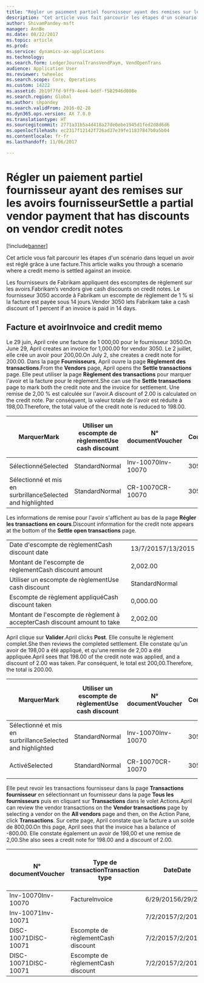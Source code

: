 ```yaml
---
title: "Régler un paiement partiel fournisseur ayant des remises sur les avoirs fournisseur"
description: "Cet article vous fait parcourir les étapes d'un scénario dans lequel un avoir est réglé grâce à une facture."
author: ShivamPandey-msft
manager: AnnBe
ms.date: 08/22/2017
ms.topic: article
ms.prod: 
ms.service: dynamics-ax-applications
ms.technology: 
ms.search.form: LedgerJournalTransVendPaym, VendOpenTrans
audience: Application User
ms.reviewer: twheeloc
ms.search.scope: Core, Operations
ms.custom: 14222
ms.assetid: 2b19f7fd-9ff9-4ee4-bddf-f582946d008e
ms.search.region: Global
ms.author: shpandey
ms.search.validFrom: 2016-02-28
ms.dyn365.ops.version: AX 7.0.0
ms.translationtype: HT
ms.sourcegitcommit: 2771a31b5a4d418a27de0ebe1945d1fed2d8d6d6
ms.openlocfilehash: ec2317f12142f726ad37e39fe11837847b0a5b04
ms.contentlocale: fr-fr
ms.lasthandoff: 11/06/2017

---
```


# <a name="settle-a-partial-vendor-payment-that-has-discounts-on-vendor-credit-notes"></a><span data-ttu-id="bd45c-103">Régler un paiement partiel fournisseur ayant des remises sur les avoirs fournisseur</span><span class="sxs-lookup"><span data-stu-id="bd45c-103">Settle a partial vendor payment that has discounts on vendor credit notes</span></span>

[!include[banner](../includes/banner.md)]


<span data-ttu-id="bd45c-104">Cet article vous fait parcourir les étapes d'un scénario dans lequel un avoir est réglé grâce à une facture.</span><span class="sxs-lookup"><span data-stu-id="bd45c-104">This article walks you through a scenario where a credit memo is settled against an invoice.</span></span>

<span data-ttu-id="bd45c-105">Les fournisseurs de Fabrikam appliquent des escomptes de règlement sur les avoirs.</span><span class="sxs-lookup"><span data-stu-id="bd45c-105">Fabrikam’s vendors give cash discounts on credit notes.</span></span> <span data-ttu-id="bd45c-106">Le fournisseur 3050 accorde à Fabrikam un escompte de règlement de 1 % si la facture est payée sous 14 jours.</span><span class="sxs-lookup"><span data-stu-id="bd45c-106">Vendor 3050 lets Fabrikam take a cash discount of 1 percent if an invoice is paid in 14 days.</span></span>

## <a name="invoice-and-credit-memo"></a><span data-ttu-id="bd45c-107">Facture et avoir</span><span class="sxs-lookup"><span data-stu-id="bd45c-107">Invoice and credit memo</span></span>
<span data-ttu-id="bd45c-108">Le 29 juin, April crée une facture de 1 000,00 pour le fournisseur 3050.</span><span class="sxs-lookup"><span data-stu-id="bd45c-108">On June 29, April creates an invoice for 1,000.00 for vendor 3050.</span></span> <span data-ttu-id="bd45c-109">Le 2 juillet, elle crée un avoir pour 200,00.</span><span class="sxs-lookup"><span data-stu-id="bd45c-109">On July 2, she creates a credit note for 200.00.</span></span> <span data-ttu-id="bd45c-110">Dans la page **Fournisseurs**, April ouvre la page **Règlement des transactions**.</span><span class="sxs-lookup"><span data-stu-id="bd45c-110">From the **Vendors** page, April opens the **Settle transactions** page.</span></span> <span data-ttu-id="bd45c-111">Elle peut utiliser la page **Règlement des transactions** pour marquer l'avoir et la facture pour le règlement.</span><span class="sxs-lookup"><span data-stu-id="bd45c-111">She can use the **Settle transactions** page to mark both the credit note and the invoice for settlement.</span></span> <span data-ttu-id="bd45c-112">Une remise de 2,00 % est calculée sur l'avoir.</span><span class="sxs-lookup"><span data-stu-id="bd45c-112">A discount of 2.00 is calculated on the credit note.</span></span> <span data-ttu-id="bd45c-113">Par conséquent, la valeur totale de l'avoir est réduite à 198,00.</span><span class="sxs-lookup"><span data-stu-id="bd45c-113">Therefore, the total value of the credit note is reduced to 198.00.</span></span>

| <span data-ttu-id="bd45c-114">Marquer</span><span class="sxs-lookup"><span data-stu-id="bd45c-114">Mark</span></span>                     | <span data-ttu-id="bd45c-115">Utiliser un escompte de règlement</span><span class="sxs-lookup"><span data-stu-id="bd45c-115">Use cash discount</span></span> | <span data-ttu-id="bd45c-116">N° document</span><span class="sxs-lookup"><span data-stu-id="bd45c-116">Voucher</span></span>   | <span data-ttu-id="bd45c-117">Compte</span><span class="sxs-lookup"><span data-stu-id="bd45c-117">Account</span></span> | <span data-ttu-id="bd45c-118">Date</span><span class="sxs-lookup"><span data-stu-id="bd45c-118">Date</span></span>      | <span data-ttu-id="bd45c-119">Date d'échéance</span><span class="sxs-lookup"><span data-stu-id="bd45c-119">Due date</span></span>  | <span data-ttu-id="bd45c-120">Facture</span><span class="sxs-lookup"><span data-stu-id="bd45c-120">Invoice</span></span> | <span data-ttu-id="bd45c-121">Montant dans la devise de transaction</span><span class="sxs-lookup"><span data-stu-id="bd45c-121">Amount in transaction currency</span></span> | <span data-ttu-id="bd45c-122">Devise</span><span class="sxs-lookup"><span data-stu-id="bd45c-122">Currency</span></span> | <span data-ttu-id="bd45c-123">Montant à régler</span><span class="sxs-lookup"><span data-stu-id="bd45c-123">Amount to settle</span></span> |
|--------------------------|-------------------|-----------|---------|-----------|-----------|---------|--------------------------------|----------|------------------|
| <span data-ttu-id="bd45c-124">Sélectionné</span><span class="sxs-lookup"><span data-stu-id="bd45c-124">Selected</span></span>                 | <span data-ttu-id="bd45c-125">Standard</span><span class="sxs-lookup"><span data-stu-id="bd45c-125">Normal</span></span>            | <span data-ttu-id="bd45c-126">Inv-10070</span><span class="sxs-lookup"><span data-stu-id="bd45c-126">Inv-10070</span></span> | <span data-ttu-id="bd45c-127">3050</span><span class="sxs-lookup"><span data-stu-id="bd45c-127">3050</span></span>    | <span data-ttu-id="bd45c-128">6/29/2015</span><span class="sxs-lookup"><span data-stu-id="bd45c-128">6/29/2015</span></span> | <span data-ttu-id="bd45c-129">7/29/2015</span><span class="sxs-lookup"><span data-stu-id="bd45c-129">7/29/2015</span></span> | <span data-ttu-id="bd45c-130">10070</span><span class="sxs-lookup"><span data-stu-id="bd45c-130">10070</span></span>   | <span data-ttu-id="bd45c-131">-1 000,00</span><span class="sxs-lookup"><span data-stu-id="bd45c-131">-1,000.00</span></span>                      | <span data-ttu-id="bd45c-132">USD</span><span class="sxs-lookup"><span data-stu-id="bd45c-132">USD</span></span>      | <span data-ttu-id="bd45c-133">-990,00</span><span class="sxs-lookup"><span data-stu-id="bd45c-133">-990.00</span></span>          |
| <span data-ttu-id="bd45c-134">Sélectionné et mis en surbrillance</span><span class="sxs-lookup"><span data-stu-id="bd45c-134">Selected and highlighted</span></span> | <span data-ttu-id="bd45c-135">Standard</span><span class="sxs-lookup"><span data-stu-id="bd45c-135">Normal</span></span>            | <span data-ttu-id="bd45c-136">CR-10070</span><span class="sxs-lookup"><span data-stu-id="bd45c-136">CR-10070</span></span>  | <span data-ttu-id="bd45c-137">3050</span><span class="sxs-lookup"><span data-stu-id="bd45c-137">3050</span></span>    | <span data-ttu-id="bd45c-138">7/2/2015</span><span class="sxs-lookup"><span data-stu-id="bd45c-138">7/2/2015</span></span>  | <span data-ttu-id="bd45c-139">7/29/2015</span><span class="sxs-lookup"><span data-stu-id="bd45c-139">7/29/2015</span></span> |         | <span data-ttu-id="bd45c-140">200,00</span><span class="sxs-lookup"><span data-stu-id="bd45c-140">200.00</span></span>                         | <span data-ttu-id="bd45c-141">USD</span><span class="sxs-lookup"><span data-stu-id="bd45c-141">USD</span></span>      | <span data-ttu-id="bd45c-142">198,00</span><span class="sxs-lookup"><span data-stu-id="bd45c-142">198.00</span></span>           |

<span data-ttu-id="bd45c-143">Les informations de remise pour l'avoir s'affichent au bas de la page **Régler les transactions en cours**.</span><span class="sxs-lookup"><span data-stu-id="bd45c-143">Discount information for the credit note appears at the bottom of the **Settle open transactions** page.</span></span>

|                              |           |
|------------------------------|-----------|
| <span data-ttu-id="bd45c-144">Date d'escompte de règlement</span><span class="sxs-lookup"><span data-stu-id="bd45c-144">Cash discount date</span></span>           | <span data-ttu-id="bd45c-145">13/7/2015</span><span class="sxs-lookup"><span data-stu-id="bd45c-145">7/13/2015</span></span> |
| <span data-ttu-id="bd45c-146">Montant de l'escompte de règlement</span><span class="sxs-lookup"><span data-stu-id="bd45c-146">Cash discount amount</span></span>         | <span data-ttu-id="bd45c-147">2,00</span><span class="sxs-lookup"><span data-stu-id="bd45c-147">2.00</span></span>      |
| <span data-ttu-id="bd45c-148">Utiliser un escompte de règlement</span><span class="sxs-lookup"><span data-stu-id="bd45c-148">Use cash discount</span></span>            | <span data-ttu-id="bd45c-149">Standard</span><span class="sxs-lookup"><span data-stu-id="bd45c-149">Normal</span></span>    |
| <span data-ttu-id="bd45c-150">Escompte de règlement appliqué</span><span class="sxs-lookup"><span data-stu-id="bd45c-150">Cash discount taken</span></span>          | <span data-ttu-id="bd45c-151">0,00</span><span class="sxs-lookup"><span data-stu-id="bd45c-151">0.00</span></span>      |
| <span data-ttu-id="bd45c-152">Montant de l'escompte de règlement à accepter</span><span class="sxs-lookup"><span data-stu-id="bd45c-152">Cash discount amount to take</span></span> | <span data-ttu-id="bd45c-153">2,00</span><span class="sxs-lookup"><span data-stu-id="bd45c-153">2.00</span></span>      |

<span data-ttu-id="bd45c-154">April clique sur **Valider**.</span><span class="sxs-lookup"><span data-stu-id="bd45c-154">April clicks **Post**.</span></span> <span data-ttu-id="bd45c-155">Elle consulte le règlement complet.</span><span class="sxs-lookup"><span data-stu-id="bd45c-155">She then reviews the completed settlement.</span></span> <span data-ttu-id="bd45c-156">Elle constate qu'un avoir de 198,00 a été appliqué, et qu'une remise de 2,00 a été appliquée.</span><span class="sxs-lookup"><span data-stu-id="bd45c-156">April sees that 198.00 of the credit note was applied, and a discount of 2.00 was taken.</span></span> <span data-ttu-id="bd45c-157">Par conséquent, le total est 200,00.</span><span class="sxs-lookup"><span data-stu-id="bd45c-157">Therefore, the total is 200.00.</span></span>

| <span data-ttu-id="bd45c-158">Marquer</span><span class="sxs-lookup"><span data-stu-id="bd45c-158">Mark</span></span>                     | <span data-ttu-id="bd45c-159">Utiliser un escompte de règlement</span><span class="sxs-lookup"><span data-stu-id="bd45c-159">Use cash discount</span></span> | <span data-ttu-id="bd45c-160">N° document</span><span class="sxs-lookup"><span data-stu-id="bd45c-160">Voucher</span></span>   | <span data-ttu-id="bd45c-161">Compte</span><span class="sxs-lookup"><span data-stu-id="bd45c-161">Account</span></span> | <span data-ttu-id="bd45c-162">Date</span><span class="sxs-lookup"><span data-stu-id="bd45c-162">Date</span></span>      | <span data-ttu-id="bd45c-163">Date d'échéance</span><span class="sxs-lookup"><span data-stu-id="bd45c-163">Due date</span></span>  | <span data-ttu-id="bd45c-164">Facture</span><span class="sxs-lookup"><span data-stu-id="bd45c-164">Invoice</span></span>  | <span data-ttu-id="bd45c-165">Montant dans la devise de transaction</span><span class="sxs-lookup"><span data-stu-id="bd45c-165">Amount in transaction currency</span></span> | <span data-ttu-id="bd45c-166">Devise</span><span class="sxs-lookup"><span data-stu-id="bd45c-166">Currency</span></span> | <span data-ttu-id="bd45c-167">Montant à régler</span><span class="sxs-lookup"><span data-stu-id="bd45c-167">Amount to settle</span></span> |
|--------------------------|-------------------|-----------|---------|-----------|-----------|----------|--------------------------------|----------|------------------|
| <span data-ttu-id="bd45c-168">Sélectionné et mis en surbrillance</span><span class="sxs-lookup"><span data-stu-id="bd45c-168">Selected and highlighted</span></span> | <span data-ttu-id="bd45c-169">Standard</span><span class="sxs-lookup"><span data-stu-id="bd45c-169">Normal</span></span>            | <span data-ttu-id="bd45c-170">Inv-10070</span><span class="sxs-lookup"><span data-stu-id="bd45c-170">Inv-10070</span></span> | <span data-ttu-id="bd45c-171">3050</span><span class="sxs-lookup"><span data-stu-id="bd45c-171">3050</span></span>    | <span data-ttu-id="bd45c-172">6/29/2015</span><span class="sxs-lookup"><span data-stu-id="bd45c-172">6/29/2015</span></span> | <span data-ttu-id="bd45c-173">7/29/2015</span><span class="sxs-lookup"><span data-stu-id="bd45c-173">7/29/2015</span></span> | <span data-ttu-id="bd45c-174">10070</span><span class="sxs-lookup"><span data-stu-id="bd45c-174">10070</span></span>    | <span data-ttu-id="bd45c-175">-1 000,00</span><span class="sxs-lookup"><span data-stu-id="bd45c-175">-1,000.00</span></span>                      | <span data-ttu-id="bd45c-176">USD</span><span class="sxs-lookup"><span data-stu-id="bd45c-176">USD</span></span>      | <span data-ttu-id="bd45c-177">-200,00</span><span class="sxs-lookup"><span data-stu-id="bd45c-177">-200.00</span></span>          |
| <span data-ttu-id="bd45c-178">Activé</span><span class="sxs-lookup"><span data-stu-id="bd45c-178">Selected</span></span>                 | <span data-ttu-id="bd45c-179">Standard</span><span class="sxs-lookup"><span data-stu-id="bd45c-179">Normal</span></span>            | <span data-ttu-id="bd45c-180">CR-10070</span><span class="sxs-lookup"><span data-stu-id="bd45c-180">CR-10070</span></span>  | <span data-ttu-id="bd45c-181">3050</span><span class="sxs-lookup"><span data-stu-id="bd45c-181">3050</span></span>    | <span data-ttu-id="bd45c-182">7/2/2015</span><span class="sxs-lookup"><span data-stu-id="bd45c-182">7/2/2015</span></span>  | <span data-ttu-id="bd45c-183">7/29/2015</span><span class="sxs-lookup"><span data-stu-id="bd45c-183">7/29/2015</span></span> | <span data-ttu-id="bd45c-184">CR-10070</span><span class="sxs-lookup"><span data-stu-id="bd45c-184">CR-10070</span></span> | <span data-ttu-id="bd45c-185">200,00</span><span class="sxs-lookup"><span data-stu-id="bd45c-185">200.00</span></span>                         | <span data-ttu-id="bd45c-186">USD</span><span class="sxs-lookup"><span data-stu-id="bd45c-186">USD</span></span>      | <span data-ttu-id="bd45c-187">198,00</span><span class="sxs-lookup"><span data-stu-id="bd45c-187">198.00</span></span>           |

<span data-ttu-id="bd45c-188">Elle peut revoir les transactions fournisseur dans la page **Transactions fournisseur** en sélectionnant un fournisseur dans la page **Tous les fournisseurs** puis en cliquant sur **Transactions** dans le volet Actions.</span><span class="sxs-lookup"><span data-stu-id="bd45c-188">April can review the vendor transactions on the **Vendor transactions** page by selecting a vendor on the **All vendors** page and then, on the Action Pane, click **Transactions**.</span></span> <span data-ttu-id="bd45c-189">Sur cette page, April constate que la facture a un solde de 800,00.</span><span class="sxs-lookup"><span data-stu-id="bd45c-189">On this page, April sees that the invoice has a balance of -800.00.</span></span> <span data-ttu-id="bd45c-190">Elle constate également un avoir de 198,00 et une remise de 2,00.</span><span class="sxs-lookup"><span data-stu-id="bd45c-190">She also sees a credit note for 198.00 and a discount of 2.00.</span></span>

| <span data-ttu-id="bd45c-191">N° document</span><span class="sxs-lookup"><span data-stu-id="bd45c-191">Voucher</span></span>    | <span data-ttu-id="bd45c-192">Type de transaction</span><span class="sxs-lookup"><span data-stu-id="bd45c-192">Transaction type</span></span> | <span data-ttu-id="bd45c-193">Date</span><span class="sxs-lookup"><span data-stu-id="bd45c-193">Date</span></span>      | <span data-ttu-id="bd45c-194">Facture</span><span class="sxs-lookup"><span data-stu-id="bd45c-194">Invoice</span></span> | <span data-ttu-id="bd45c-195">Montant au débit dans la devise de transaction</span><span class="sxs-lookup"><span data-stu-id="bd45c-195">Amount in transaction currency debit</span></span> | <span data-ttu-id="bd45c-196">Montant au crédit dans la devise de transaction</span><span class="sxs-lookup"><span data-stu-id="bd45c-196">Amount in transaction currency credit</span></span> | <span data-ttu-id="bd45c-197">Solde</span><span class="sxs-lookup"><span data-stu-id="bd45c-197">Balance</span></span> | <span data-ttu-id="bd45c-198">Devise</span><span class="sxs-lookup"><span data-stu-id="bd45c-198">Currency</span></span> |
|------------|------------------|-----------|---------|--------------------------------------|---------------------------------------|---------|----------|
| <span data-ttu-id="bd45c-199">Inv-10070</span><span class="sxs-lookup"><span data-stu-id="bd45c-199">Inv-10070</span></span>  | <span data-ttu-id="bd45c-200">Facture</span><span class="sxs-lookup"><span data-stu-id="bd45c-200">Invoice</span></span>          | <span data-ttu-id="bd45c-201">6/29/2015</span><span class="sxs-lookup"><span data-stu-id="bd45c-201">6/29/2015</span></span> | <span data-ttu-id="bd45c-202">10070</span><span class="sxs-lookup"><span data-stu-id="bd45c-202">10070</span></span>   |                                      | <span data-ttu-id="bd45c-203">1 000,00</span><span class="sxs-lookup"><span data-stu-id="bd45c-203">1,000.00</span></span>                              | <span data-ttu-id="bd45c-204">-800,00</span><span class="sxs-lookup"><span data-stu-id="bd45c-204">-800.00</span></span> | <span data-ttu-id="bd45c-205">USD</span><span class="sxs-lookup"><span data-stu-id="bd45c-205">USD</span></span>      |
| <span data-ttu-id="bd45c-206">Inv-10071</span><span class="sxs-lookup"><span data-stu-id="bd45c-206">Inv-10071</span></span>  |                  | <span data-ttu-id="bd45c-207">7/2/2015</span><span class="sxs-lookup"><span data-stu-id="bd45c-207">7/2/2015</span></span>  | <span data-ttu-id="bd45c-208">CR10071</span><span class="sxs-lookup"><span data-stu-id="bd45c-208">CR10071</span></span> | <span data-ttu-id="bd45c-209">200,00</span><span class="sxs-lookup"><span data-stu-id="bd45c-209">200.00</span></span>                               |                                       | <span data-ttu-id="bd45c-210">0,00</span><span class="sxs-lookup"><span data-stu-id="bd45c-210">0.00</span></span>    | <span data-ttu-id="bd45c-211">USD</span><span class="sxs-lookup"><span data-stu-id="bd45c-211">USD</span></span>      |
| <span data-ttu-id="bd45c-212">DISC-10071</span><span class="sxs-lookup"><span data-stu-id="bd45c-212">DISC-10071</span></span> |  <span data-ttu-id="bd45c-213">Escompte de règlement</span><span class="sxs-lookup"><span data-stu-id="bd45c-213">Cash discount</span></span>   | <span data-ttu-id="bd45c-214">7/2/2015</span><span class="sxs-lookup"><span data-stu-id="bd45c-214">7/2/2015</span></span>  |         | <span data-ttu-id="bd45c-215">2,00</span><span class="sxs-lookup"><span data-stu-id="bd45c-215">2.00</span></span>                                 |                                       | <span data-ttu-id="bd45c-216">0,00</span><span class="sxs-lookup"><span data-stu-id="bd45c-216">0.00</span></span>    | <span data-ttu-id="bd45c-217">USD</span><span class="sxs-lookup"><span data-stu-id="bd45c-217">USD</span></span>      |
| <span data-ttu-id="bd45c-218">DISC-10071</span><span class="sxs-lookup"><span data-stu-id="bd45c-218">DISC-10071</span></span> |  <span data-ttu-id="bd45c-219">Escompte de règlement</span><span class="sxs-lookup"><span data-stu-id="bd45c-219">Cash discount</span></span>   | <span data-ttu-id="bd45c-220">7/2/2015</span><span class="sxs-lookup"><span data-stu-id="bd45c-220">7/2/2015</span></span>  |         |                                      | <span data-ttu-id="bd45c-221">2,00</span><span class="sxs-lookup"><span data-stu-id="bd45c-221">2.00</span></span>                                  | <span data-ttu-id="bd45c-222">0,00</span><span class="sxs-lookup"><span data-stu-id="bd45c-222">0.00</span></span>    | <span data-ttu-id="bd45c-223">USD</span><span class="sxs-lookup"><span data-stu-id="bd45c-223">USD</span></span>      |






